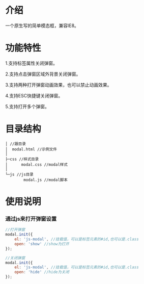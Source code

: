 # 介绍
一个原生写的简单模态框，兼容IE8。

# 功能特性
<p>1.支持标签属性关闭弹窗。</p>
<p>2.支持点击弹窗区域外背景关闭弹窗。</p>
<p>3.支持两种打开弹窗动画效果，也可以禁止动画效果。</p>
<p>4.支持ESC快捷键关闭弹窗。</p>
<p>5.支持打开多个弹窗。</p>

# 目录结构

```
│ //跟目录
│  modal.html //示例文件
│  
├─css //样式目录
│      modal.css //modal样式
│      
└─js //js目录
        modal.js //modal脚本
```
# 使用说明
### 通过js来打开弹窗设置
``` js
//打开弹窗
modal.init({
    el: 'js-modal', //挂载值，可以是标签元素的#id,也可以是.class
    open: 'show' //show为打开
});

//关闭弹窗
modal.init({
    el: 'js-modal', //挂载值，可以是标签元素的#id,也可以是.class
    open: 'hide' //hide为关闭
});
```
```html
      
```
